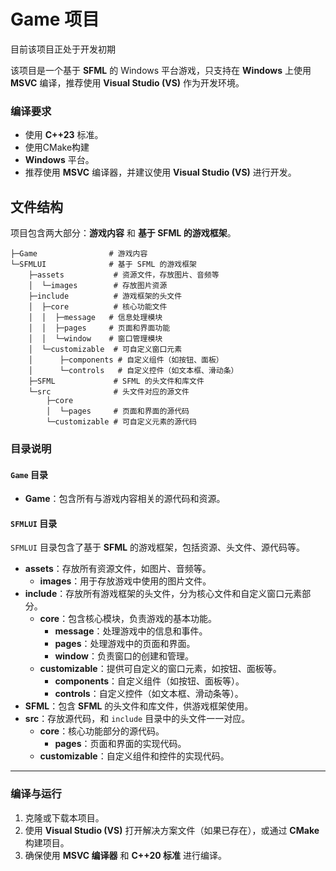 # Game 项目

目前该项目正处于开发初期

该项目是一个基于 **SFML** 的 Windows 平台游戏，只支持在 **Windows** 上使用 **MSVC** 编译，推荐使用 **Visual Studio (VS)** 作为开发环境。

### 编译要求

- 使用 **C++23** 标准。
- 使用CMake构建
- **Windows** 平台。
- 推荐使用 **MSVC** 编译器，并建议使用 **Visual Studio (VS)** 进行开发。

## 文件结构

项目包含两大部分：**游戏内容** 和 **基于 SFML 的游戏框架**。

```目录
├─Game                # 游戏内容
└─SFMLUI              # 基于 SFML 的游戏框架
    ├─assets           # 资源文件，存放图片、音频等
    │  └─images        # 存放图片资源
    ├─include          # 游戏框架的头文件
    │  ├─core          # 核心功能文件
    │  │  ├─message   # 信息处理模块
    │  │  ├─pages     # 页面和界面功能
    │  │  └─window    # 窗口管理模块
    │  └─customizable  # 可自定义窗口元素
    │      ├─components # 自定义组件（如按钮、面板）
    │      └─controls   # 自定义控件（如文本框、滑动条）
    ├─SFML             # SFML 的头文件和库文件
    └─src              # 头文件对应的源文件
        ├─core
        │  └─pages     # 页面和界面的源代码
        └─customizable # 可自定义元素的源代码
```

### 目录说明

#### `Game` 目录

- **Game**：包含所有与游戏内容相关的源代码和资源。

#### `SFMLUI` 目录

`SFMLUI` 目录包含了基于 **SFML** 的游戏框架，包括资源、头文件、源代码等。

- **assets**：存放所有资源文件，如图片、音频等。
  - **images**：用于存放游戏中使用的图片文件。
- **include**：存放所有游戏框架的头文件，分为核心文件和自定义窗口元素部分。
  - **core**：包含核心模块，负责游戏的基本功能。
    - **message**：处理游戏中的信息和事件。
    - **pages**：处理游戏中的页面和界面。
    - **window**：负责窗口的创建和管理。
  - **customizable**：提供可自定义的窗口元素，如按钮、面板等。
    - **components**：自定义组件（如按钮、面板等）。
    - **controls**：自定义控件（如文本框、滑动条等）。
- **SFML**：包含 **SFML** 的头文件和库文件，供游戏框架使用。
- **src**：存放源代码，和 `include` 目录中的头文件一一对应。
  - **core**：核心功能部分的源代码。
    - **pages**：页面和界面的实现代码。
  - **customizable**：自定义组件和控件的实现代码。

------

### 编译与运行

1. 克隆或下载本项目。
2. 使用 **Visual Studio (VS)** 打开解决方案文件（如果已存在），或通过 **CMake** 构建项目。
3. 确保使用 **MSVC 编译器** 和 **C++20 标准** 进行编译。